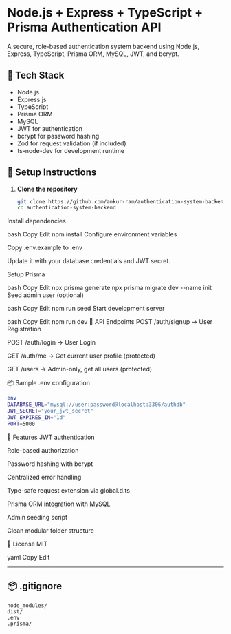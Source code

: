 # Node.js + Express + TypeScript + Prisma Authentication API

A secure, role-based authentication system backend using Node.js, Express, TypeScript, Prisma ORM, MySQL, JWT, and bcrypt.

## 📌 Tech Stack

- Node.js
- Express.js
- TypeScript
- Prisma ORM
- MySQL
- JWT for authentication
- bcrypt for password hashing
- Zod for request validation (if included)
- ts-node-dev for development runtime

## 🚀 Setup Instructions

1. **Clone the repository**
   ```bash
   git clone https://github.com/ankur-ram/authentication-system-backend.git
   cd authentication-system-backend
Install dependencies

bash
Copy
Edit
npm install
Configure environment variables

Copy .env.example to .env

Update it with your database credentials and JWT secret.

Setup Prisma

bash
Copy
Edit
npx prisma generate
npx prisma migrate dev --name init
Seed admin user (optional)

bash
Copy
Edit
npm run seed
Start development server

bash
Copy
Edit
npm run dev
📌 API Endpoints
POST /auth/signup → User Registration

POST /auth/login → User Login

GET /auth/me → Get current user profile (protected)

GET /users → Admin-only, get all users (protected)

📦 Sample .env configuration
```bash
env
DATABASE_URL="mysql://user:password@localhost:3306/authdb"
JWT_SECRET="your_jwt_secret"
JWT_EXPIRES_IN="1d"
PORT=5000
```

📌 Features
JWT authentication

Role-based authorization

Password hashing with bcrypt

Centralized error handling

Type-safe request extension via global.d.ts

Prisma ORM integration with MySQL

Admin seeding script

Clean modular folder structure

📜 License
MIT

yaml
Copy
Edit

---

## 📦 .gitignore

```gitignore
node_modules/
dist/
.env
.prisma/
